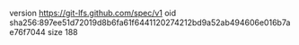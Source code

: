 version https://git-lfs.github.com/spec/v1
oid sha256:897ee51d72019d8b6fa61f6441120274212bd9a52ab494606e016b7ae76f7044
size 188
